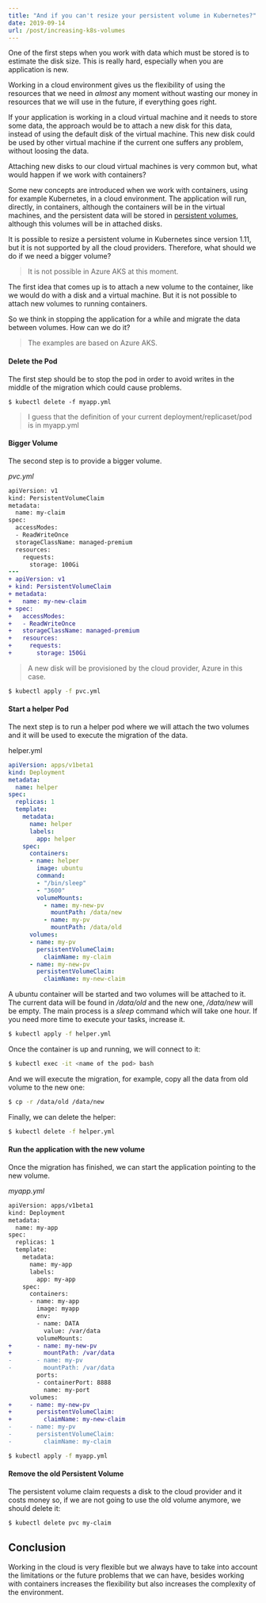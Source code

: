 ```yaml
---
title: "And if you can't resize your persistent volume in Kubernetes?"
date: 2019-09-14
url: /post/increasing-k8s-volumes
---
```


One of the first steps when you work with data which must be stored is to estimate the disk size. This is really hard, especially when you are application is new.

Working in a cloud environment gives us the flexibility of using the resources that we need in *almost* any moment without wasting our money in resources that we will use in the future, if everything goes right.

If your application is working in a cloud virtual machine and it needs to store some data, the approach would be to attach a new disk for this data, instead of using the default disk of the virtual machine. This new disk could be used by other virtual machine if the current one suffers any problem, without loosing the data.

Attaching new disks to our cloud virtual machines is very common but, what would happen if we work with containers?

Some new concepts are introduced when we work with containers, using for example Kubernetes, in a cloud environment. The application will run, directly, in containers, although the containers will be in the virtual machines, and the persistent data will be stored in [persistent volumes](https://kubernetes.io/docs/concepts/storage/persistent-volumes/), although this volumes will be in attached disks.

It is possible to resize a persistent volume in Kubernetes since version 1.11, but it is not supported by all the cloud providers. Therefore, what should we do if we need a bigger volume?

> It is not possible in Azure AKS at this moment.

The first idea that comes up is to attach a new volume to the container, like we would do with a disk and a virtual machine. But it is not possible to attach new volumes to running containers.

So we think in stopping the application for a while and migrate the data between volumes. How can we do it?

> The examples are based on Azure AKS.


#### Delete the Pod

The first step should be to stop the pod in order to avoid writes in the middle of the migration which could cause problems.

```
$ kubectl delete -f myapp.yml
```

> I guess that the definition of your current deployment/replicaset/pod is in myapp.yml

#### Bigger Volume

The second step is to provide a bigger volume.

*pvc.yml*

```diff
apiVersion: v1
kind: PersistentVolumeClaim
metadata:
  name: my-claim
spec:
  accessModes:
  - ReadWriteOnce
  storageClassName: managed-premium
  resources:
    requests:
      storage: 100Gi
---
+ apiVersion: v1
+ kind: PersistentVolumeClaim
+ metadata:
+   name: my-new-claim
+ spec:
+   accessModes:
+   - ReadWriteOnce
+   storageClassName: managed-premium
+   resources:
+     requests:
+       storage: 150Gi
```

> A new disk will be provisioned by the cloud provider, Azure in this case.

```bash
$ kubectl apply -f pvc.yml
```

#### Start a helper Pod

The next step is to run a helper pod where we will attach the two volumes and it will be used to execute the migration of the data.

helper.yml

```yml
apiVersion: apps/v1beta1
kind: Deployment
metadata:
  name: helper
spec:
  replicas: 1
  template:
    metadata:
      name: helper
      labels:
        app: helper
    spec:
      containers:
      - name: helper
        image: ubuntu
        command: 
        - "/bin/sleep"
        - "3600"
        volumeMounts:
          - name: my-new-pv
            mountPath: /data/new
          - name: my-pv
            mountPath: /data/old  
      volumes:
      - name: my-pv
        persistentVolumeClaim:
          claimName: my-claim
      - name: my-new-pv
        persistentVolumeClaim:
          claimName: my-new-claim
```

A ubuntu container will be started and two volumes will be attached to it. The current data will be found in */data/old* and the new one, */data/new* will be empty. The main process is a *sleep* command which will take one hour. If you need more time to execute your tasks, increase it.

```bash
$ kubectl apply -f helper.yml
```

Once the container is up and running, we will connect to it:

```bash
$ kubectl exec -it <name of the pod> bash
```

And we will execute the migration, for example, copy all the data from old volume to the new one:

```bash
$ cp -r /data/old /data/new
```

Finally, we can delete the helper:

```bash
$ kubectl delete -f helper.yml
```


#### Run the application with the new volume

Once the migration has finished, we can start the application pointing to the new volume.


*myapp.yml*

```diff
apiVersion: apps/v1beta1
kind: Deployment
metadata:
  name: my-app
spec:
  replicas: 1
  template:
    metadata:
      name: my-app
      labels:
        app: my-app
    spec:
      containers:
      - name: my-app
        image: myapp
        env:
        - name: DATA
          value: /var/data
        volumeMounts:
+       - name: my-new-pv
+         mountPath: /var/data
-       - name: my-pv
-         mountPath: /var/data
        ports:
        - containerPort: 8888
          name: my-port
      volumes:
+     - name: my-new-pv
+       persistentVolumeClaim:
+         claimName: my-new-claim
-     - name: my-pv
-       persistentVolumeClaim:
-         claimName: my-claim          
```

```bash
$ kubectl apply -f myapp.yml
```

#### Remove the old Persistent Volume

The persistent volume claim requests a disk to the cloud provider and it costs money so, if we are not going to use the old volume anymore, we should delete it:

```bash
$ kubectl delete pvc my-claim
```


## Conclusion

Working in the cloud is very flexible but we always have to take into account the limitations or the future problems that we can have, besides working with containers increases the flexibility but also increases the complexity of the environment.